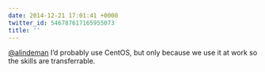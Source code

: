```yaml
---
date: 2014-12-21 17:01:41 +0000
twitter_id: 546787617165955073
title: ''
---
```


<!-- Tweet at https://twitter.com/statuses/546766092937728000 is either deleted or protected. -->

[@alindeman](https://twitter.com/alindeman) I’d probably use CentOS, but only because we use it at work so the skills are transferrable.
